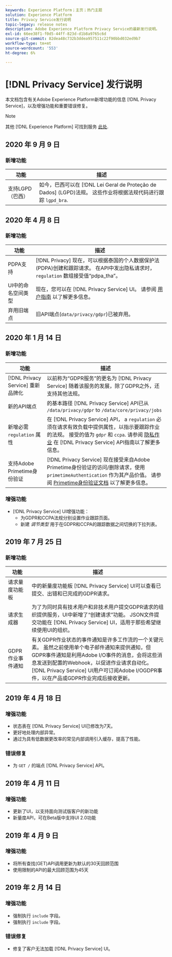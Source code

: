 ```yaml
---
keywords: Experience Platform；主页；热门主题
solution: Experience Platform
title: Privacy Service发行说明
topic-legacy: release notes
description: Adobe Experience Platform Privacy Service的最新发行说明。
exl-id: 66ee38f1-f0d5-44ff-823d-d1b8a9765c6d
source-git-commit: 82dea48c732b3ddea957511c22f90bbd032ed9b7
workflow-type: tm+mt
source-wordcount: '553'
ht-degree: 6%

---
```


# [!DNL Privacy Service] 发行说明

本文档包含有关Adobe Experience Platform新增功能的信息 [!DNL Privacy Service]，以及增强功能和重要错误修复。

>[!NOTE]
>
>其他 [!DNL Experience Platform] 可找到服务 [此处](../release-notes/latest/latest.md).

## 2020 年 9 月 9 日

### 新增功能

| 功能 | 描述 |
| --- | --- |
| 支持LGPD（巴西） | 如今，巴西可以在 [!DNL Lei Geral de Proteção de Dados] (LGPD)法规。 这些作业将根据法规代码进行跟踪 `lgpd_bra`. |

## 2020 年 4 月 8 日

### 新增功能

| 功能 | 描述 |
| --- | --- |
| PDPA支持 | [!DNL Privacy] 现在，可以根据泰国的个人数据保护法(PDPA)创建和跟踪请求。 在API中发出隐私请求时， `regulation` 数组接受值“pdpa_tha”。 |
| UI中的命名空间类型 | 现在，您可以在 [!DNL Privacy Service] UI。 请参阅 [用户指南](ui/user-guide.md) 以了解更多信息。 |
| 弃用旧端点 | 旧API端点(`data/privacy/gdpr`)已被弃用。 |

## 2020 年 1 月 14 日

### 新增功能

| 功能 | 描述 |
| --- | --- |
| [!DNL Privacy Service] 重新品牌化 | 以前称为“GDPR服务”的更名为 [!DNL Privacy Service] 随着该服务的发展，除了GDPR之外，还支持其他法规。 |
| 新的API端点 | 的基本路径 [!DNL Privacy Service] API已从 `/data/privacy/gdpr` to `/data/core/privacy/jobs` |
| 新增必需 `regulation` 属性 | 在 [!DNL Privacy Service] API， a `regulation` 必须在请求有效负载中提供属性，以指示要跟踪作业的法规。 接受的值为 `gdpr` 和 `ccpa`. 请参阅 [隐私作业](api/privacy-jobs.md) 在 [!DNL Privacy Service] API指南以了解更多信息。 |
| 支持Adobe Primetime身份验证 | [!DNL Privacy Service] 现在接受来自Adobe Primetime身份验证的访问/删除请求，使用 `primetimeAuthentication` 作为其产品价值。 请参阅 [Primetime身份验证文档](http://tve.helpdocsonline.com/how-to-make-a-privacy-request) 以了解更多信息。 |

### 增强功能

* [!DNL Privacy Service] UI增强功能：
   * 为GDPR和CCPA法规分别设置作业跟踪页面。
   * 新建 *调节类型* 用于在GDPR和CCPA的跟踪数据之间切换的下拉列表。

## 2019 年 7 月 25 日

### 新增功能

| 功能 | 描述 |
| --- | --- |
| 请求量度功能板 | 中的新量度功能板 [!DNL Privacy Service] UI可以查看已提交、出错和已完成的GDPR请求。 |
| 请求生成器 | 为了为同时具有技术用户和非技术用户提交GDPR请求的组织提供服务，UI中新增了“创建请求”功能。 JSON文件提交功能在 [!DNL Privacy Service] UI，适用于那些希望继续使用UI的组织。 |
| GDPR作业事件通知 | 有关GDPR作业状态的事件通知是许多工作流的一个关键元素。 虽然之前使用单个电子邮件通知来提供通知，但GDPR事件通知是利用Adobe I/O事件的消息，会将这些消息发送到配置的Webhook，以促进作业请求自动化。 [!DNL Privacy Service] UI用户可订阅Adobe I/OGDPR事件，以在产品或GDPR作业完成后接收更新。 |

## 2019 年 4 月 18 日

### 增强功能

* 状态表在 [!DNL Privacy Service] UI已修改为7天。
* 更好地处理内部异常。
* 通过为具有低数据更改率的常见内部调用引入缓存，提高了性能。

### 错误修复

* 为 `GET /` 的端点 [!DNL Privacy Service] API。

## 2019 年 4 月 11 日

### 增强功能

* 更新了UI，以支持面向测试版客户的新功能
* 新量度API，可在Beta版中支持UI 2.0功能

## 2019 年 4 月 9 日

### 增强功能

* 将所有查找(GET)API调用更新为默认的30天回顾范围
* 使用限制的API的最大回顾范围为45天

## 2019 年 2 月 14 日

### 增强功能

* 强制执行 `include` 字段。
* 强制执行 `include` 字段。

### 错误修复

* 修复了客户无法加载 [!DNL Privacy Service] UI。
